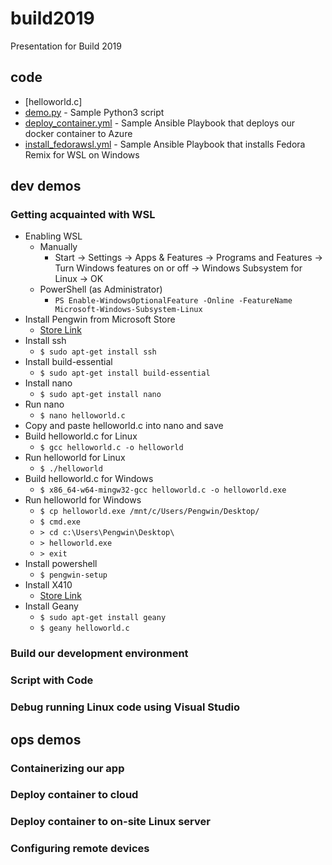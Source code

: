 # build2019
Presentation for Build 2019

## code

- [helloworld.c]
- [demo.py](https://github.com/WhitewaterFoundry/build2019/blob/master/demo.py) - Sample Python3 script
- [deploy_container.yml](https://github.com/WhitewaterFoundry/build2019/blob/master/deploy_container.yml) - Sample Ansible Playbook that deploys our docker container to Azure
- [install_fedorawsl.yml](https://github.com/WhitewaterFoundry/build2019/blob/master/install_fedorawsl.yml) - Sample Ansible Playbook that installs Fedora Remix for WSL on Windows

## dev demos 

### Getting acquainted with WSL

- Enabling WSL
    - Manually
        - Start -> Settings -> Apps & Features -> Programs and Features -> Turn Windows features on or off -> Windows Subsystem for Linux -> OK
    - PowerShell (as Administrator)
        - `PS Enable-WindowsOptionalFeature -Online -FeatureName Microsoft-Windows-Subsystem-Linux`
- Install Pengwin from Microsoft Store
    - [Store Link](https://www.microsoft.com/en-us/p/pengwin/9nv1gv1pxz6p)
- Install ssh
    - `$ sudo apt-get install ssh`
- Install build-essential
    - `$ sudo apt-get install build-essential`
- Install nano
    - `$ sudo apt-get install nano`
- Run nano
    - `$ nano helloworld.c`
- Copy and paste helloworld.c into nano and save
- Build helloworld.c for Linux
    - `$ gcc helloworld.c -o helloworld`
- Run helloworld for Linux
    - `$ ./helloworld`
- Build helloworld.c for Windows
    - `$ x86_64-w64-mingw32-gcc helloworld.c -o helloworld.exe`
- Run helloworld for Windows
    - `$ cp helloworld.exe /mnt/c/Users/Pengwin/Desktop/`
    - `$ cmd.exe`
    - `> cd c:\Users\Pengwin\Desktop\`
    - `> helloworld.exe`
    - `> exit`
- Install powershell
    - `$ pengwin-setup`
- Install X410
    - [Store Link](https://www.microsoft.com/en-us/p/x410/9nlp712zmn9q)
- Install Geany
    - `$ sudo apt-get install geany`
    - `$ geany helloworld.c`

### Build our development environment

### Script with Code

### Debug running Linux code using Visual Studio

## ops demos 

### Containerizing our app

### Deploy container to cloud​

### Deploy container to on-site Linux server​

### Configuring remote devices​